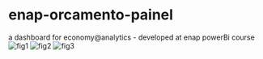 # enap-orcamento-painel
a dashboard for economy@analytics - developed at enap powerBi course
![fig1](https://github.com/user-attachments/assets/73f643b4-1ef8-49fa-bcfd-4f0a62e6f586)
![fig2](https://github.com/user-attachments/assets/a2b925b7-3680-4943-a08c-6665eb3fa5a7)
![fig3](https://github.com/user-attachments/assets/039c4a41-5541-4277-8ee4-064303dd5da0)
